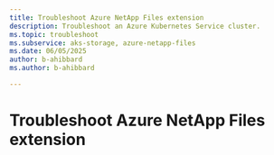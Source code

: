```yaml
---
title: Troubleshoot Azure NetApp Files extension 
description: Troubleshoot an Azure Kubernetes Service cluster.
ms.topic: troubleshoot
ms.subservice: aks-storage, azure-netapp-files
ms.date: 06/05/2025
author: b-ahibbard
ms.author: b-ahibbard

---
```


# Troubleshoot Azure NetApp Files extension 